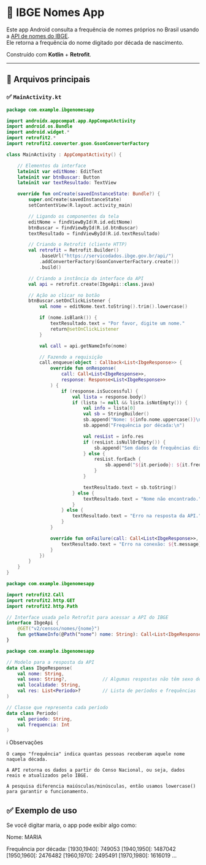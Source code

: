 # 📱 IBGE Nomes App

Este app Android consulta a frequência de nomes próprios no Brasil usando a [API de nomes do IBGE](https://servicodados.ibge.gov.br/api/docs/nomes).  
Ele retorna a frequência do nome digitado por década de nascimento.

Construído com **Kotlin** + **Retrofit**.

---

## 📂 Arquivos principais

### ✅ `MainActivity.kt`

```kotlin
package com.example.ibgenomesapp

import androidx.appcompat.app.AppCompatActivity
import android.os.Bundle
import android.widget.*
import retrofit2.*
import retrofit2.converter.gson.GsonConverterFactory

class MainActivity : AppCompatActivity() {

    // Elementos da interface
    lateinit var editNome: EditText
    lateinit var btnBuscar: Button
    lateinit var textResultado: TextView

    override fun onCreate(savedInstanceState: Bundle?) {
        super.onCreate(savedInstanceState)
        setContentView(R.layout.activity_main)

        // Ligando os componentes da tela
        editNome = findViewById(R.id.editNome)
        btnBuscar = findViewById(R.id.btnBuscar)
        textResultado = findViewById(R.id.textResultado)

        // Criando o Retrofit (cliente HTTP)
        val retrofit = Retrofit.Builder()
            .baseUrl("https://servicodados.ibge.gov.br/api/")
            .addConverterFactory(GsonConverterFactory.create())
            .build()

        // Criando a instância da interface da API
        val api = retrofit.create(IbgeApi::class.java)

        // Ação ao clicar no botão
        btnBuscar.setOnClickListener {
            val nome = editNome.text.toString().trim().lowercase()

            if (nome.isBlank()) {
                textResultado.text = "Por favor, digite um nome."
                return@setOnClickListener
            }

            val call = api.getNameInfo(nome)

            // Fazendo a requisição
            call.enqueue(object : Callback<List<IbgeResponse>> {
                override fun onResponse(
                    call: Call<List<IbgeResponse>>,
                    response: Response<List<IbgeResponse>>
                ) {
                    if (response.isSuccessful) {
                        val lista = response.body()
                        if (lista != null && lista.isNotEmpty()) {
                            val info = lista[0]
                            val sb = StringBuilder()
                            sb.append("Nome: ${info.nome.uppercase()}\n\n")
                            sb.append("Frequência por década:\n")

                            val resList = info.res
                            if (resList.isNullOrEmpty()) {
                                sb.append("Sem dados de frequências disponíveis.")
                            } else {
                                resList.forEach {
                                    sb.append("${it.periodo}: ${it.frequencia}\n")
                                }
                            }

                            textResultado.text = sb.toString()
                        } else {
                            textResultado.text = "Nome não encontrado."
                        }
                    } else {
                        textResultado.text = "Erro na resposta da API."
                    }
                }

                override fun onFailure(call: Call<List<IbgeResponse>>, t: Throwable) {
                    textResultado.text = "Erro na conexão: ${t.message}"
                }
            })
        }
    }
}
```
```IbgeApi.kt
package com.example.ibgenomesapp

import retrofit2.Call
import retrofit2.http.GET
import retrofit2.http.Path

// Interface usada pelo Retrofit para acessar a API do IBGE
interface IbgeApi {
    @GET("v2/censos/nomes/{nome}")
    fun getNameInfo(@Path("nome") nome: String): Call<List<IbgeResponse>>
}
```

```IbgeResponse.kt
package com.example.ibgenomesapp

// Modelo para a resposta da API
data class IbgeResponse(
    val nome: String,
    val sexo: String?,             // Algumas respostas não têm sexo definido
    val localidade: String,
    val res: List<Periodo>?        // Lista de períodos e frequências
)

// Classe que representa cada período
data class Periodo(
    val periodo: String,
    val frequencia: Int
)
```

ℹ️ Observações

    O campo "frequência" indica quantas pessoas receberam aquele nome naquela década.

    A API retorna os dados a partir do Censo Nacional, ou seja, dados reais e atualizados pelo IBGE.

    A pesquisa diferencia maiúsculas/minúsculas, então usamos lowercase() para garantir o funcionamento.

## ✅ Exemplo de uso

Se você digitar maria, o app pode exibir algo como:

Nome: MARIA

Frequência por década:
[1930,1940[: 749053
[1940,1950[: 1487042
[1950,1960[: 2476482
[1960,1970[: 2495491
[1970,1980[: 1616019
...
